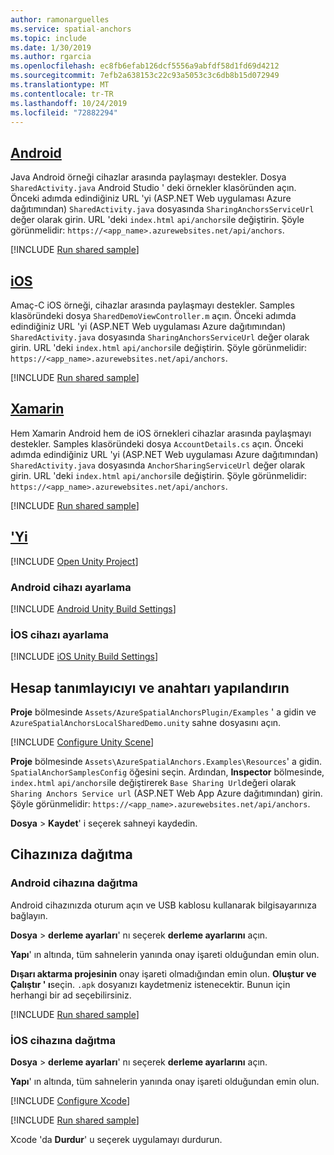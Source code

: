 ```yaml
---
author: ramonarguelles
ms.service: spatial-anchors
ms.topic: include
ms.date: 1/30/2019
ms.author: rgarcia
ms.openlocfilehash: ec8fb6efab126dcf5556a9abfdf58d1fd69d4212
ms.sourcegitcommit: 7efb2a638153c22c93a5053c3c6db8b15d072949
ms.translationtype: MT
ms.contentlocale: tr-TR
ms.lasthandoff: 10/24/2019
ms.locfileid: "72882294"
---
```

## <a name="androidtabandroid"></a>[Android](#tab/Android)

Java Android örneği cihazlar arasında paylaşmayı destekler.
Dosya `SharedActivity.java` Android Studio ' deki örnekler klasöründen açın. Önceki adımda edindiğiniz URL 'yi (ASP.NET Web uygulaması Azure dağıtımından) `SharedActivity.java` dosyasında `SharingAnchorsServiceUrl` değer olarak girin. URL 'deki `index.html` `api/anchors`ile değiştirin. Şöyle görünmelidir: `https://<app_name>.azurewebsites.net/api/anchors`.

[!INCLUDE [Run shared sample](spatial-anchors-run-sample.md)]

## <a name="iostabios"></a>[iOS](#tab/iOS)

Amaç-C iOS örneği, cihazlar arasında paylaşmayı destekler.
Samples klasöründeki dosya `SharedDemoViewController.m` açın. Önceki adımda edindiğiniz URL 'yi (ASP.NET Web uygulaması Azure dağıtımından) `SharedActivity.java` dosyasında `SharingAnchorsServiceUrl` değer olarak girin. URL 'deki `index.html` `api/anchors`ile değiştirin. Şöyle görünmelidir: `https://<app_name>.azurewebsites.net/api/anchors`.

[!INCLUDE [Run shared sample](spatial-anchors-run-sample.md)]

## <a name="xamarintabxamarin"></a>[Xamarin](#tab/Xamarin)

Hem Xamarin Android hem de iOS örnekleri cihazlar arasında paylaşmayı destekler.
Samples klasöründeki dosya `AccountDetails.cs` açın. Önceki adımda edindiğiniz URL 'yi (ASP.NET Web uygulaması Azure dağıtımından) `SharedActivity.java` dosyasında `AnchorSharingServiceUrl` değer olarak girin. URL 'deki `index.html` `api/anchors`ile değiştirin. Şöyle görünmelidir: `https://<app_name>.azurewebsites.net/api/anchors`.

[!INCLUDE [Run shared sample](spatial-anchors-run-sample.md)]

## <a name="unitytabunity"></a>['Yi](#tab/Unity)

[!INCLUDE [Open Unity Project](spatial-anchors-open-unity-project.md)]

### <a name="set-up-an-android-device"></a>Android cihazı ayarlama

[!INCLUDE [Android Unity Build Settings](spatial-anchors-unity-android-build-settings.md)]

### <a name="set-up-an-ios-device"></a>İOS cihazı ayarlama

[!INCLUDE [iOS Unity Build Settings](spatial-anchors-unity-ios-build-settings.md)]

## <a name="configure-the-account-identifier-and-key"></a>Hesap tanımlayıcıyı ve anahtarı yapılandırın

**Proje** bölmesinde `Assets/AzureSpatialAnchorsPlugin/Examples` ' a gidin ve `AzureSpatialAnchorsLocalSharedDemo.unity` sahne dosyasını açın.

[!INCLUDE [Configure Unity Scene](spatial-anchors-unity-configure-scene.md)]

**Proje** bölmesinde `Assets\AzureSpatialAnchors.Examples\Resources`' a gidin. `SpatialAnchorSamplesConfig` öğesini seçin. Ardından, **Inspector** bölmesinde, `index.html` `api/anchors`ile değiştirerek `Base Sharing Url`değeri olarak `Sharing Anchors Service url` (ASP.NET Web App Azure dağıtımından) girin. Şöyle görünmelidir: `https://<app_name>.azurewebsites.net/api/anchors`.

**Dosya** > **Kaydet**' i seçerek sahneyi kaydedin.

## <a name="deploy-to-your-device"></a>Cihazınıza dağıtma

### <a name="deploy-to-android-device"></a>Android cihazına dağıtma

Android cihazınızda oturum açın ve USB kablosu kullanarak bilgisayarınıza bağlayın.

**Dosya** > **derleme ayarları**' nı seçerek **derleme ayarlarını** açın.

**Yapı**' ın altında, tüm sahnelerin yanında onay işareti olduğundan emin olun.

**Dışarı aktarma projesinin** onay işareti olmadığından emin olun. **Oluştur ve Çalıştır ' ı**seçin. `.apk` dosyanızı kaydetmeniz istenecektir. Bunun için herhangi bir ad seçebilirsiniz.

[!INCLUDE [Run shared sample](spatial-anchors-run-sample.md)]

### <a name="deploy-to-an-ios-device"></a>İOS cihazına dağıtma

**Dosya** > **derleme ayarları**' nı seçerek **derleme ayarlarını** açın.

**Yapı**' ın altında, tüm sahnelerin yanında onay işareti olduğundan emin olun.

[!INCLUDE [Configure Xcode](spatial-anchors-unity-ios-xcode.md)]

[!INCLUDE [Run shared sample](spatial-anchors-run-sample.md)]

Xcode 'da **Durdur**' u seçerek uygulamayı durdurun.

